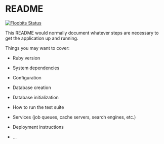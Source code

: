 # README

[![Floobits Status](https://floobits.com/omghax/taco-land.svg)](https://floobits.com/omghax/taco-land/redirect)

This README would normally document whatever steps are necessary to get the
application up and running.

Things you may want to cover:

* Ruby version

* System dependencies

* Configuration

* Database creation

* Database initialization

* How to run the test suite

* Services (job queues, cache servers, search engines, etc.)

* Deployment instructions

* ...
